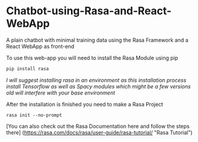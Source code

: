 # Chatbot-using-Rasa-and-React-WebApp
A plain chatbot with minimal training data using the Rasa Framework and a React WebApp as front-end

To use this web-app you will need to install the Rasa Module using pip
```python
pip install rasa
```

_I will suggest installing rasa in an environment as this installation process install Tensorflow as well as Spacy modules which might be a few versions old will interfere with your base environment_

After the installation is finished you need to make a Rasa Project
```
rasa init --no-prompt
```
[You can also check out the Rasa Documentation here and follow the steps there] (https://rasa.com/docs/rasa/user-guide/rasa-tutorial/ "Rasa Tutorial")
